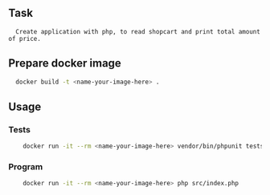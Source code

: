 
## Task
```
  Create application with php, to read shopcart and print total amount of price.
```

## Prepare docker image
```bash
  docker build -t <name-your-image-here> .
```
## Usage
  ### Tests
```bash
    docker run -it --rm <name-your-image-here> vendor/bin/phpunit tests
```
  ### Program
```bash
    docker run -it --rm <name-your-image-here> php src/index.php
```
